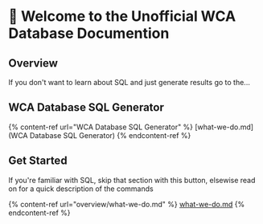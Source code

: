 # 👋 Welcome to the Unofficial WCA Database Documention



## Overview

If you don't want to learn about SQL and just generate results go to the...

## WCA Database SQL Generator

{% content-ref url="WCA Database SQL Generator" %}
[what-we-do.md](WCA Database SQL Generator)
{% endcontent-ref %}


## Get Started

If you're familiar with SQL, skip that section with this button, elsewise read on for a quick description of the commands

{% content-ref url="overview/what-we-do.md" %}
[what-we-do.md](overview/what-we-do.md)
{% endcontent-ref %}
